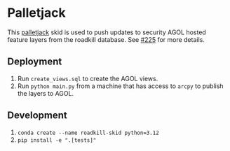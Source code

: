 # Palletjack

This [palletjack](https://github.com/agrc/palletjack) skid is used to push updates to security AGOL hosted feature layers from the roadkill database. See [#225](https://github.com/agrc/roadkill-mobile/issues/225) for more details.

## Deployment

1. Run `create_views.sql` to create the AGOL views.
1. Run `python main.py` from a machine that has access to `arcpy` to publish the layers to AGOL.

## Development

1. `conda create --name roadkill-skid python=3.12`
1. `pip install -e ".[tests]"`
